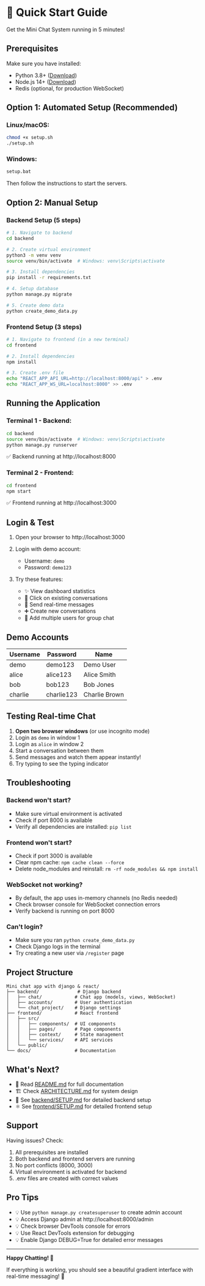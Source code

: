 # 🚀 Quick Start Guide

Get the Mini Chat System running in 5 minutes!

## Prerequisites

Make sure you have installed:
- Python 3.8+ ([Download](https://www.python.org/downloads/))
- Node.js 14+ ([Download](https://nodejs.org/))
- Redis (optional, for production WebSocket)

## Option 1: Automated Setup (Recommended)

### Linux/macOS:
```bash
chmod +x setup.sh
./setup.sh
```

### Windows:
```cmd
setup.bat
```

Then follow the instructions to start the servers.

## Option 2: Manual Setup

### Backend Setup (5 steps)

```bash
# 1. Navigate to backend
cd backend

# 2. Create virtual environment
python3 -m venv venv
source venv/bin/activate  # Windows: venv\Scripts\activate

# 3. Install dependencies
pip install -r requirements.txt

# 4. Setup database
python manage.py migrate

# 5. Create demo data
python create_demo_data.py
```

### Frontend Setup (3 steps)

```bash
# 1. Navigate to frontend (in a new terminal)
cd frontend

# 2. Install dependencies
npm install

# 3. Create .env file
echo "REACT_APP_API_URL=http://localhost:8000/api" > .env
echo "REACT_APP_WS_URL=localhost:8000" >> .env
```

## Running the Application

### Terminal 1 - Backend:
```bash
cd backend
source venv/bin/activate  # Windows: venv\Scripts\activate
python manage.py runserver
```
✅ Backend running at http://localhost:8000

### Terminal 2 - Frontend:
```bash
cd frontend
npm start
```
✅ Frontend running at http://localhost:3000

## Login & Test

1. Open your browser to http://localhost:3000
2. Login with demo account:
   - Username: `demo`
   - Password: `demo123`

3. Try these features:
   - ✨ View dashboard statistics
   - 💬 Click on existing conversations
   - 📝 Send real-time messages
   - ➕ Create new conversations
   - 👥 Add multiple users for group chat

## Demo Accounts

| Username | Password | Name |
|----------|----------|------|
| demo | demo123 | Demo User |
| alice | alice123 | Alice Smith |
| bob | bob123 | Bob Jones |
| charlie | charlie123 | Charlie Brown |

## Testing Real-time Chat

1. **Open two browser windows** (or use incognito mode)
2. Login as `demo` in window 1
3. Login as `alice` in window 2
4. Start a conversation between them
5. Send messages and watch them appear instantly!
6. Try typing to see the typing indicator

## Troubleshooting

### Backend won't start?
- Make sure virtual environment is activated
- Check if port 8000 is available
- Verify all dependencies are installed: `pip list`

### Frontend won't start?
- Check if port 3000 is available
- Clear npm cache: `npm cache clean --force`
- Delete node_modules and reinstall: `rm -rf node_modules && npm install`

### WebSocket not working?
- By default, the app uses in-memory channels (no Redis needed)
- Check browser console for WebSocket connection errors
- Verify backend is running on port 8000

### Can't login?
- Make sure you ran `python create_demo_data.py`
- Check Django logs in the terminal
- Try creating a new user via `/register` page

## Project Structure

```
Mini chat app with django & react/
├── backend/              # Django backend
│   ├── chat/            # Chat app (models, views, WebSocket)
│   ├── accounts/        # User authentication
│   └── chat_project/    # Django settings
├── frontend/            # React frontend
│   ├── src/
│   │   ├── components/  # UI components
│   │   ├── pages/       # Page components
│   │   ├── context/     # State management
│   │   └── services/    # API services
│   └── public/
└── docs/                # Documentation
```

## What's Next?

- 📖 Read [README.md](README.md) for full documentation
- 🏗️ Check [ARCHITECTURE.md](ARCHITECTURE.md) for system design
- 🔧 See [backend/SETUP.md](backend/SETUP.md) for detailed backend setup
- ⚛️ See [frontend/SETUP.md](frontend/SETUP.md) for detailed frontend setup

## Support

Having issues? Check:
1. All prerequisites are installed
2. Both backend and frontend servers are running
3. No port conflicts (8000, 3000)
4. Virtual environment is activated for backend
5. .env files are created with correct values

## Pro Tips

- 💡 Use `python manage.py createsuperuser` to create admin account
- 💡 Access Django admin at http://localhost:8000/admin
- 💡 Check browser DevTools console for errors
- 💡 Use React DevTools extension for debugging
- 💡 Enable Django DEBUG=True for detailed error messages

---

**Happy Chatting! 💬**

If everything is working, you should see a beautiful gradient interface with real-time messaging! 🎉


